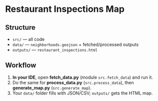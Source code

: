 # Restaurant Inspections Map

## Structure

- `src/` — all code  
- `data/` — `neighborhoods.geojson` + fetched/processed outputs  
- `outputs/` — `restaurant_inspections.html`  

## Workflow

1. **In your IDE**, open **fetch_data.py** (module `src.fetch_data`) and run it.  
2. Do the same for **process_data.py** (`src.process_data`), then **generate_map.py** (`src.generate_map`).  
3. Your `data/` folder fills with JSON/CSV; `outputs/` gets the HTML map.  
